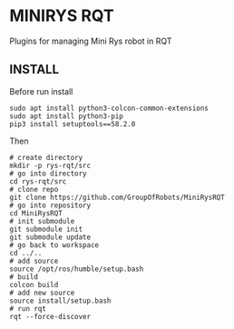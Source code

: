 # MINIRYS RQT
Plugins for managing Mini Rys robot in RQT


## INSTALL
Before run install
```
sudo apt install python3-colcon-common-extensions   
sudo apt install python3-pip   
pip3 install setuptools==58.2.0  
```
Then  
```
# create directory
mkdir -p rys-rqt/src
# go into directory
cd rys-rqt/src
# clone repo
git clone https://github.com/GroupOfRobots/MiniRysRQT
# go into repository
cd MiniRysRQT
# init submodule    
git submodule init   
git submodule update  
# go back to workspace
cd ../..
# add source
source /opt/ros/humble/setup.bash
# build
colcon build
# add new source  
source install/setup.bash  
# run rqt  
rqt --force-discover  
```
